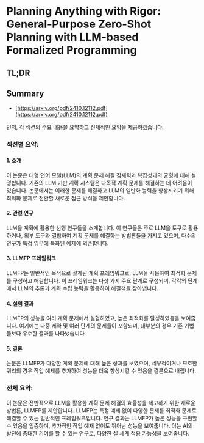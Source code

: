 # Planning Anything with Rigor: General-Purpose Zero-Shot Planning with LLM-based Formalized Programming
## TL;DR
## Summary
- [https://arxiv.org/pdf/2410.12112.pdf](https://arxiv.org/pdf/2410.12112.pdf)

먼저, 각 섹션의 주요 내용을 요약하고 전체적인 요약을 제공하겠습니다. 

### 섹션별 요약:

#### 1. 소개
이 논문은 대형 언어 모델(LLM)의 계획 문제 해결 잠재력과 복잡성과의 균형에 대해 설명합니다. 기존의 LLM 기반 계획 시스템은 다목적 계획 문제를 해결하는 데 어려움이 있습니다. 논문에서는 이러한 문제를 해결하고 LLM의 일반화 능력을 향상시키기 위해 최적화 문제로 전환할 새로운 접근 방식을 제안합니다.

#### 2. 관련 연구
LLM을 계획에 활용한 선행 연구들을 소개합니다. 이 연구들은 주로 LLM을 도구로 활용하거나, 외부 도구와 결합하여 계획 문제를 해결하는 방법론들을 가지고 있으며, 다수의 연구가 특정 임무에 특화된 예제에 의존합니다.

#### 3. LLMFP 프레임워크
LLMFP는 일반적인 목적으로 설계된 계획 프레임워크로, LLM을 사용하여 최적화 문제를 구성하고 해결합니다. 이 프레임워크는 다섯 가지 주요 단계로 구성되며, 각각의 단계에서 LLM의 추론과 계획 수립 능력을 활용하여 해결책을 찾아냅니다.

#### 4. 실험 결과
LLMFP의 성능을 여러 계획 문제에서 실험하였고, 높은 최적화를 달성하였음을 보여줍니다. 여기에는 다중 제약 및 여러 단계의 문제들이 포함되며, 대부분의 경우 기존 기법들보다 우수한 결과를 나타냈습니다.

#### 5. 결론
논문은 LLMFP가 다양한 계획 문제에 대해 높은 성과를 보였으며, 세부적이거나 모호한 쿼리의 경우 작업 예제를 추가하여 성능을 더욱 향상시킬 수 있음을 결론으로 내립니다.

### 전체 요약:
이 논문은 전반적으로 LLM을 활용한 계획 문제 해결의 효율성을 제고하기 위한 새로운 방법론, LLMFP를 제안합니다. LLMFP는 특정 예제 없이 다양한 문제를 최적화 문제로 해결할 수 있는 일반적인 프레임워크입니다. 연구 결과는 LLMFP가 높은 성능을 구현할 수 있음을 입증하며, 추가적인 작업 예재 없이도 뛰어난 성능을 보여줍니다. 이는 AI의 발전에 중대한 기여를 할 수 있는 연구로, 다양한 실 세계 적용 가능성을 보여줍니다.